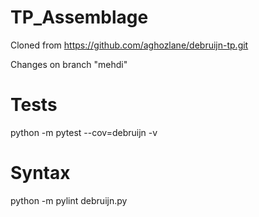 # TP_Assemblage

Cloned from https://github.com/aghozlane/debruijn-tp.git

Changes on branch "mehdi"

# Tests
python -m pytest --cov=debruijn -v

# Syntax
python -m pylint debruijn.py
